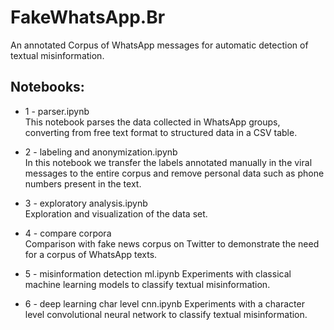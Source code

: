 # FakeWhatsApp.Br
An annotated Corpus of WhatsApp messages for automatic detection of textual misinformation.

## Notebooks:
* 1 - parser.ipynb<br/>
This notebook parses the data collected in WhatsApp groups, converting from free text format to structured data in a CSV table.

* 2 - labeling and anonymization.ipynb<br/>
In this notebook we transfer the labels annotated manually in the viral messages to the entire corpus and remove personal data such as phone numbers present in the text.

* 3 - exploratory analysis.ipynb<br/>
Exploration and visualization of the data set.

* 4 - compare corpora<br/>
Comparison with fake news corpus on Twitter to demonstrate the need for a corpus of WhatsApp texts.

* 5 - misinformation detection ml.ipynb
Experiments with classical machine learning models to classify textual misinformation.

* 6 - deep learning char level cnn.ipynb
Experiments with a character level convolutional neural network to classify textual misinformation.